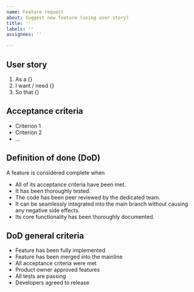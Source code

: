 ```yaml
---
name: Feature request
about: Suggest new feature (using user story)
title: ''
labels: ''
assignees: ''

---
```


## User story
1. As a {}
2. I want / need {}
3. So that {}

## Acceptance criteria
* Criterion 1
* Criterion 2
* ...

## Definition of done (DoD)
A feature is considered complete when
  * All of its acceptance criteria have been met.
  * It has been thoroughly tested.
  * The code has been peer reviewed by the dedicated team.
  * It can be seamlessly integrated into the main branch without causing any negative side effects.
  * Its core functionality has been thoroughly documented.

## DoD general criteria
* Feature has been fully implemented
* Feature has been merged into the mainline
* All acceptance criteria were met
* Product owner approved features
* All tests are passing
* Developers agreed to release
